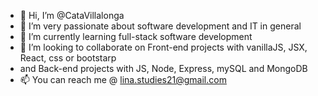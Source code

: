 - 👋 Hi, I’m @CataVillalonga
- 👀 I’m very passionate about software development and IT in general
- 🌱 I’m currently learning full-stack software development
- 💞️ I’m looking to collaborate on Front-end projects with vanillaJS, JSX, React, css or bootstarp  
- and Back-end projects with JS, Node, Express, mySQL and MongoDB
- 📫 You can reach me @ lina.studies21@gmail.com

<!---
CataVillalonga/CataVillalonga is a ✨ special ✨ repository because its `README.md` (this file) appears on your GitHub profile.
You can click the Preview link to take a look at your changes.
--->
